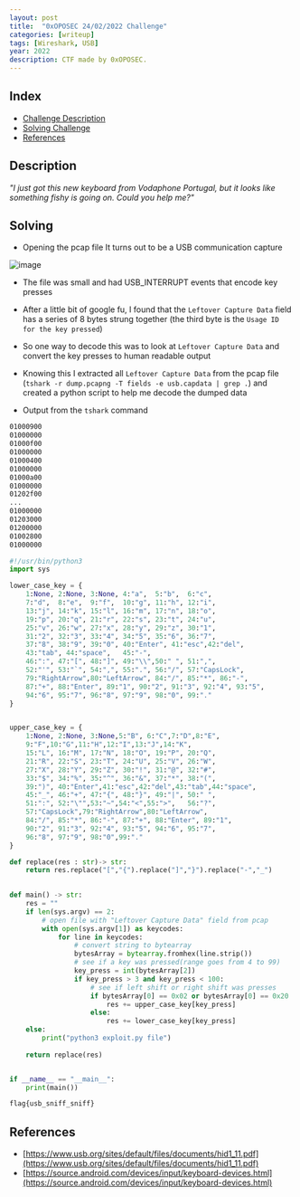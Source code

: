 ```yaml
---
layout: post
title:  "0xOPOSEC 24/02/2022 Challenge"
categories: [writeup]
tags: [Wireshark, USB]
year: 2022
description: CTF made by 0xOPOSEC.
---
```


## Index

- [Challenge Description](#description)
- [Solving Challenge](#solving)
- [References](#references)

## Description

*"I just got this new keyboard from Vodaphone Portugal, but it looks like something fishy is going on. Could you help me?"*

## Solving

- Opening the pcap file It turns out to be a USB communication capture

![image](https://user-images.githubusercontent.com/12052283/154855128-2786e0c5-58ee-4db9-8d0f-c5d780989a0e.png)

- The file was small and had USB_INTERRUPT events that encode key presses

- After a little bit of google fu, I found that the `Leftover Capture Data` field has a series of 8 bytes strung together (the third byte is the `Usage ID for the key pressed`)

- So one way to decode this was to look at `Leftover Capture Data` and convert the key presses to human readable output

- Knowing this I extracted all `Leftover Capture Data` from the pcap file (`tshark -r dump.pcapng -T fields -e usb.capdata | grep .`) and created a python script to help me decode the dumped data

- Output from the `tshark` command

```bash
01000900
01000000
01000f00
01000000
01000400
01000000
01000a00
01000000
01202f00
...
01000000
01203000
01200000
01002800
01000000
```

```python
#!/usr/bin/python3
import sys

lower_case_key = {
    1:None,	2:None,	3:None,	4:"a",	5:"b",	6:"c", 
    7:"d", 	8:"e",	9:"f", 	10:"g",	11:"h",	12:"i", 
    13:"j",	14:"k",	15:"l",	16:"m",	17:"n",	18:"o",
    19:"p",	20:"q",	21:"r",	22:"s",	23:"t",	24:"u", 
    25:"v",	26:"w",	27:"x",	28:"y",	29:"z",	30:"1", 
    31:"2",	32:"3",	33:"4",	34:"5",	35:"6",	36:"7", 
    37:"8",	38:"9",	39:"0",	40:"Enter",	41:"esc",42:"del", 
    43:"tab", 44:"space",	45:"-", 
    46:":", 47:"[", 48:"]", 49:"\\",50:" ", 51:",", 
    52:"'", 53:"`", 54:",", 55:".", 56:"/", 57:"CapsLock",
    79:"RightArrow",80:"LeftArrow", 84:"/", 85:"*", 86:"-",	
    87:"+", 88:"Enter", 89:"1", 90:"2", 91:"3", 92:"4",	93:"5",
    94:"6",	95:"7", 96:"8", 97:"9", 98:"0", 99:"."
}


upper_case_key = {
    1:None, 2:None, 3:None,5:"B", 6:"C",7:"D",8:"E",
    9:"F",10:"G",11:"H",12:"I",13:"J",14:"K",
    15:"L",	16:"M",	17:"N",	18:"O",	19:"P",	20:"Q",
    21:"R",	22:"S",	23:"T",	24:"U",	25:"V",	26:"W",
    27:"X",	28:"Y",	29:"Z",	30:"!",	31:"@",	32:"#",
    33:"$",	34:"%",	35:"^",	36:"&",	37:"*",	38:"(",
    39:")",	40:"Enter",41:"esc",42:"del",43:"tab",44:"space",
    45:"_",	46:"+",	47:"{",	48:"}",	49:"|",	50:" ",
    51:":",	52:"\"",53:"~",54:"<",55:">",	56:"?",
    57:"CapsLock",79:"RightArrow",80:"LeftArrow",
    84:"/",	85:"*",	86:"-",	87:"+",	88:"Enter",	89:"1",
    90:"2",	91:"3",	92:"4",	93:"5",	94:"6",	95:"7",
    96:"8",	97:"9",	98:"0",99:"."
}

def replace(res : str)-> str:
    return res.replace("[","{").replace("]","}").replace("-","_")
    

def main() -> str:
    res = ""
    if len(sys.argv) == 2:
        # open file with "Leftover Capture Data" field from pcap
        with open(sys.argv[1]) as keycodes:
            for line in keycodes:
                # convert string to bytearray
                bytesArray = bytearray.fromhex(line.strip())
                # see if a key was pressed(range goes from 4 to 99)
                key_press = int(bytesArray[2])
                if key_press > 3 and key_press < 100:
                    # see if left shift or right shift was presses
                    if bytesArray[0] == 0x02 or bytesArray[0] == 0x20 :
                        res += upper_case_key[key_press]
                    else:
                        res += lower_case_key[key_press]
    else:
        print("python3 exploit.py file")
    
    return replace(res)


if __name__ == "__main__":
    print(main())
```

```bash
flag{usb_sniff_sniff}
```

## References

- [https://www.usb.org/sites/default/files/documents/hid1_11.pdf](https://www.usb.org/sites/default/files/documents/hid1_11.pdf)
- [https://source.android.com/devices/input/keyboard-devices.html](https://source.android.com/devices/input/keyboard-devices.html)